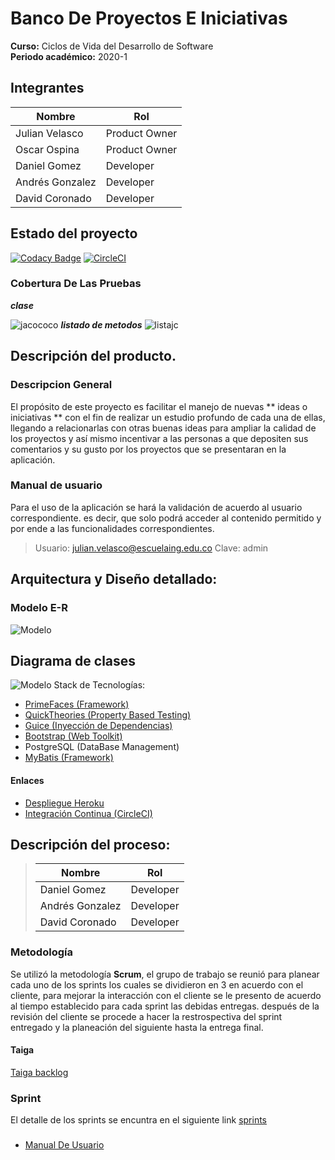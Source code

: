 
# Banco De Proyectos E Iniciativas 
**Curso:** Ciclos de Vida del Desarrollo de Software \
**Periodo académico:** 2020-1
## Integrantes
|     Nombre    |     Rol         |
|--------------|------------- |
|Julian Velasco	|Product Owner    |
|Oscar Ospina	|Product Owner    |
|Daniel Gomez	|Developer   
|Andrés Gonzalez|Developer   |
|David Coronado |Developer   |
## Estado del proyecto
[![Codacy Badge](https://api.codacy.com/project/badge/Grade/6b328119ae07441aae6ed0de147c4ea5)](https://www.codacy.com/gh/Los-machos-y-Coronado/Banco-de-proyectos?utm_source=github.com&amp;utm_medium=referral&amp;utm_content=Los-machos-y-Coronado/Banco-de-proyectos&amp;utm_campaign=Badge_Grade)
[![CircleCI](https://circleci.com/gh/Los-machos-y-Coronado/Banco-de-proyectos.svg?style=svg)](https://circleci.com/gh/Los-machos-y-Coronado/Banco-de-proyectos)

 ### Cobertura De Las Pruebas
 ***clase***
 
 ![jacococo](https://github.com/Los-machos-y-Coronado/Banco-de-proyectos/blob/master/Persistencia/jacoco.JPG)
 ***listado de metodos***
 ![listajc](https://github.com/Los-machos-y-Coronado/Banco-de-proyectos/blob/master/Persistencia/jclist.JPG)
##  Descripción del producto.
 ### Descripcion General
 El propósito de este proyecto es facilitar el manejo de nuevas  ** ideas o iniciativas ** con el fin de realizar un estudio profundo de cada una de ellas, llegando a relacionarlas con otras buenas ideas para ampliar la calidad de los proyectos y así mismo incentivar a las personas a que depositen sus comentarios y su gusto por los proyectos que se presentaran en la aplicación.
### Manual de usuario
Para el uso de la aplicación se hará la validación de acuerdo al usuario correspondiente. es decir, que solo podrá acceder al contenido permitido y por ende a las funcionalidades correspondientes.
> Usuario: julian.velasco@escuelaing.edu.co
	Clave:   admin
## **Arquitectura y Diseño detallado:**
### Modelo E-R
![Modelo](https://github.com/Los-machos-y-Coronado/Banco-de-proyectos/blob/develop/Persistencia/modelo_entidad_r.png)
## **Diagrama de clases**
![Modelo](https://github.com/Los-machos-y-Coronado/Banco-de-proyectos/blob/master/Persistencia/Diagrama_de_Clases.png)
Stack de Tecnologías:
   * [PrimeFaces (Framework)](https://www.primefaces.org/)
   * [QuickTheories (Property Based Testing)](https://github.com/quicktheories/QuickTheories)
   * [Guice (Inyección de Dependencias)](https://github.com/google/guice)
   * [Bootstrap (Web Toolkit)](https://getbootstrap.com/)
   * PostgreSQL (DataBase Management)
   * [MyBatis (Framework)](https://mybatis.org/mybatis-3/es/)
#### Enlaces
+ [Despliegue  Heroku](https://.herokuapp.com/)
+ [Integración Continua  (CircleCI)](https://app.circleci.com/pipelines/github/Los-machos-y-Coronado/Banco-de-proyectos)

## **Descripción del proceso:**
>|     Nombre    |     Rol         |
>|--------------|------------- |
>|Daniel Gomez	|Developer  | 
>|Andrés Gonzalez|Developer   |
>|David Coronado |Developer   |
### Metodología 
Se utilizó la metodología **Scrum**,  el grupo de trabajo se reunió para planear cada uno de los sprints los cuales se dividieron en 3 en acuerdo con el cliente, para mejorar la interacción con el cliente se le presento de acuerdo al tiempo establecido para cada sprint las debidas entregas.
después de la revisión del cliente se procede a hacer la restrospectiva del sprint entregado y la planeación del siguiente hasta la entrega final.
#### Taiga
[Taiga backlog](https://tree.taiga.io/project/anfegoca-plataforma-banco-de-iniciativas-de-proyectos/backlog)

### Sprint
El detalle de los sprints se encuntra en el siguiente link
[sprints](https://github.com/Los-machos-y-Coronado/Banco-de-proyectos/blob/master/src/Scrum.md)
###
* [Manual De Usuario](https://github.com/Los-machos-y-Coronado/Banco-de-proyectos/blob/master/manual/ManualBProyectos.pdf)
